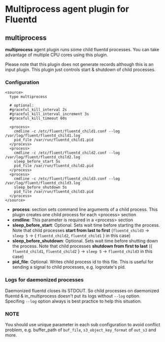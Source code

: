 # Multiprocess agent plugin for Fluentd

## multiprocess

**multiprocess** agent plugin runs some child fluentd processes.
You can take advantage of multiple CPU cores using this plugin.

Please note that this plugin does not generate records although this is an input plugin.
This plugin just controls start & shutdown of child processes.


### Configuration

    <source>
      type multiprocess

      # optional:
      #graceful_kill_interval 2s
      #graceful_kill_interval_increment 3s
      #graceful_kill_timeout 60s

      <process>
        cmdline -c /etc/fluent/fluentd_child1.conf --log /var/log/fluent/fluentd_child1.log
        pid_file /var/run/fluentd_child1.pid
      </process>
      <process>
        cmdline -c /etc/fluent/fluentd_child2.conf --log /var/log/fluent/fluentd_child2.log
        sleep_before_start 5s
        pid_file /var/run/fluentd_child2.pid
      </process>
      <process>
        cmdline -c /etc/fluent/fluentd_child3.conf --log /var/log/fluent/fluentd_child3.log
        sleep_before_shutdown 5s
        pid_file /var/run/fluentd_child3.pid
      </process>
    </source>

- **process**: section sets command line arguments of a child process. This plugin creates one child process for each \<process\> section
- **cmdline**: This parameter is required in a \<process\> section
- **sleep\_before\_start**: Optional. Sets wait time before starting the process. Note that child processes **start from last to first** (`fluentd_child3` -\> `sleep 5` -\> { `fluentd_child2`, `fluentd_child1` } in this case)
- **sleep\_before\_shutdown**: Optional. Sets wait time before shutting down the process. Note that child processes **shutdown from first to last** ({ `fluentd_child1`, `fluentd_child2` } -\> `sleep 5` -> `fluentd_child3` in this case)
- **pid_file**: Optional. Writes child process id to this file. This is useful for sending a signal to child processes, e.g. logrotate's  pid.

### Logs for daemonized processes

Daemonized fluentd closes its STDOUT. So child processes on daemonized fluentd & in_multiprocess doesn't put its logs without `--log` option. Specifing `--log` option always is best practice to help this situation.

### NOTE

You should use unique parameter in each sub configuration to avoid conflict problem, e.g. buffer_path of `buf_file`, `s3_object_key_format` of `out_s3` and more.
